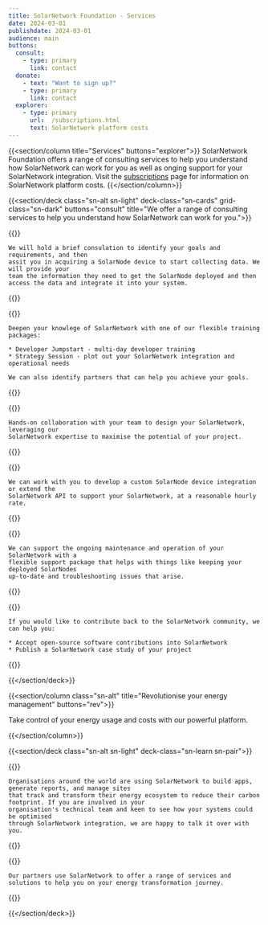 ```yaml
---
title: SolarNetwork Foundation - Services
date: 2024-03-01
publishdate: 2024-03-01
audience: main
buttons:
  consult:
    - type: primary
      link: contact
  donate:
    - text: "Want to sign up?"
    - type: primary
      link: contact
  explorer:
    - type: primary
      url:  /subscriptions.html
      text: SolarNetwork platform costs
---
```

{{<section/column title="Services" buttons="explorer">}}
SolarNetwork Foundation offers a range of consulting services to help you understand how SolarNetwork can work for you
as well as onging support for your SolarNetwork integration.
Visit the [subscriptions](/subscriptions.html) page for information on SolarNetwork platform costs.
{{</section/column>}}

{{<section/deck class="sn-alt sn-light" deck-class="sn-cards" grid-class="sn-dark" buttons="consult"
  title="We offer a range of consulting services to help you understand how SolarNetwork can work for you.">}}

  {{<column class="sn-info-card" title="Experiment" subtitle="Start collecting data quickly.">}}

    We will hold a brief consulation to identify your goals and requirements, and then
    assit you in acquiring a SolarNode device to start collecting data. We will provide your
    team the information they need to get the SolarNode deployed and then
    access the data and integrate it into your system.

  {{</column>}}

  {{<column class="sn-info-card" title="Learn" subtitle="Understand the data and how to access it.">}}

    Deepen your knowlege of SolarNetwork with one of our flexible training packages:

    * Developer Jumpstart - multi-day developer training
    * Strategy Session - plot out your SolarNetwork integration and operational needs

    We can also identify partners that can help you achieve your goals.

  {{</column>}}

  {{<column class="sn-info-card" title="Architect" subtitle="Design SolarNetwork into your app.">}}

    Hands-on collaboration with your team to design your SolarNetwork, leveraging our
    SolarNetwork expertise to maximise the potential of your project.

  {{</column>}}

  {{<column class="sn-info-card" title="Develop" subtitle="Collaborative custom development.">}}

    We can work with you to develop a custom SolarNode device integration or extend the
    SolarNetwork API to support your SolarNetwork, at a reasonable hourly rate.

  {{</column>}}

  {{<column class="sn-info-card" title="Operate" subtitle="Support and maintain your SolarNetwork." >}}

    We can support the ongoing maintenance and operation of your SolarNetwork with a
    flexible support package that helps with things like keeping your deployed SolarNodes
    up-to-date and troubleshooting issues that arise.

  {{</column>}}

  {{<column class="sn-info-card" title="Contribute" subtitle="Give back to the SolarNetwork community." >}}

    If you would like to contribute back to the SolarNetwork community, we can help you:

    * Accept open-source software contributions into SolarNetwork
    * Publish a SolarNetwork case study of your project

  {{</column>}}

{{</section/deck>}}

{{<section/column class="sn-alt" title="Revolutionise your energy management" buttons="rev">}}

  Take control of your energy usage and costs with our powerful platform.

{{</section/column>}}

{{<section/deck class="sn-alt sn-light" deck-class="sn-learn sn-pair">}}

  {{<deck-link-card class="sn-main" title="Build, Report, Manage" subtitle="Sustainable business just got a little simpler."
      logo="/img/SN-Business-Icon.svg"
      alt="Sun shining over a factory with solar panels, connected to a grid-scale battery, connected to an electric bus."
      url="/"
      link="Learn more" >}}

    Organisations around the world are using SolarNetwork to build apps, generate reports, and manage sites
    that track and transform their energy ecosystem to reduce their carbon footprint. If you are involved in your
    organisation's technical team and keen to see how your systems could be optimised
    through SolarNetwork integration, we are happy to talk it over with you.

  {{</deck-link-card>}}

  {{<deck-link-card class="sn-home" title="Partners" subtitle="Explore our service and solution partners."
      logo="/img/SN-Home-Icon.svg"
      alt="Sun shining over a factory with solar panels, connected to a grid-scale battery, connected to an electric bus."
      url="/partners.html"
      link="Learn more" >}}

    Our partners use SolarNetwork to offer a range of services and solutions to help you on your energy transformation journey.

  {{</deck-link-card>}}

{{</section/deck>}}
